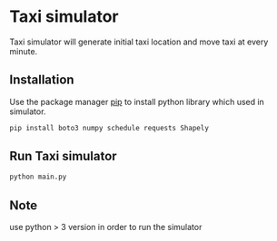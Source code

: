# Taxi simulator

Taxi simulator will generate initial taxi location and move taxi at every minute.

## Installation

Use the package manager [pip](https://pip.pypa.io/en/stable/) to install python library which used in simulator.

```bash
pip install boto3 numpy schedule requests Shapely
```

## Run Taxi simulator 

```python
python main.py
```

## Note
use python > 3 version in order to run the simulator